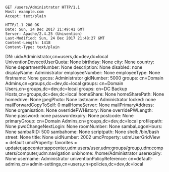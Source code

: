```http
GET /users/Administrator HTTP/1.1
Host: example.com
Accept: text/plain
```

```http
HTTP/1.1 200 OK
Date: Sun, 24 Dec 2017 21:49:41 GMT
Server: Apache/2.4.25 (Univention)
Last-Modified: Sun, 24 Dec 2017 21:48:27 GMT
Content-Length: 1418
Content-Type: text/plain

```
DN: uid=Administrator,cn=users,dc=dev,dc=local
  UniventionDovecotUserQuota: None
  birthday: None
  city: None
  country: None
  departmentNumber: None
  description: None
  disabled: none
  displayName: Administrator
  employeeNumber: None
  employeeType: None
  firstname: None
  gecos: Administrator
  gidNumber: 5000
  groups: cn=Domain Admins,cn=groups,dc=dev,dc=local
  groups: cn=Domain Users,cn=groups,dc=dev,dc=local
  groups: cn=DC Backup Hosts,cn=groups,dc=dev,dc=local
  homeShare: None
  homeSharePath: None
  homedrive: None
  jpegPhoto: None
  lastname: Administrator
  locked: none
  mailForwardCopyToSelf: 0
  mailHomeServer: None
  mailPrimaryAddress: None
  organisation: None
  overridePWHistory: None
  overridePWLength: None
  password: none
  passwordexpiry: None
  postcode: None
  primaryGroup: cn=Domain Admins,cn=groups,dc=dev,dc=local
  profilepath: None
  pwdChangeNextLogin: None
  roomNumber: None
  sambaLogonHours: None
  sambaRID: 500
  sambahome: None
  scriptpath: None
  shell: /bin/bash
  street: None
  title: None
  uidNumber: 2002
  umcProperty: udmUserGridView = default
  umcProperty: favorites = updater,appcenter:appcenter,udm:users/user,udm:groups/group,udm:computers/computer,udm:navigation
  unixhome: /home/Administrator
  userexpiry: None
  username: Administrator
  univentionPolicyReference: cn=default-admins,cn=admin-settings,cn=users,cn=policies,dc=dev,dc=local
